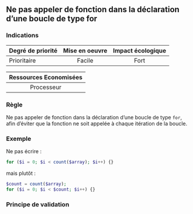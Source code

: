 ## Ne pas appeler de fonction dans la déclaration d’une boucle de type for
### Indications
| Degré de priorité |      Mise en oeuvre       |  Impact écologique    | 
|-------------------|:-------------------------:|:---------------------:|
|  Prioritaire      |  Facile                   |    Fort               | 


|Ressources Economisées                                      |
|:----------------------------------------------------------:|
|  Processeur  |

### Règle
Ne pas appeler de fonction dans la déclaration d’une boucle de type `for`, afin d’éviter que la fonction ne soit appelée à chaque itération de la boucle.

### Exemple
Ne pas écrire :
```php
for ($i = 0; $i < count($array); $i++) {}
```
mais plutôt :
```php
$count = count($array);
for ($i = 0; $i < $count; $i++) {}
```

### Principe de validation
